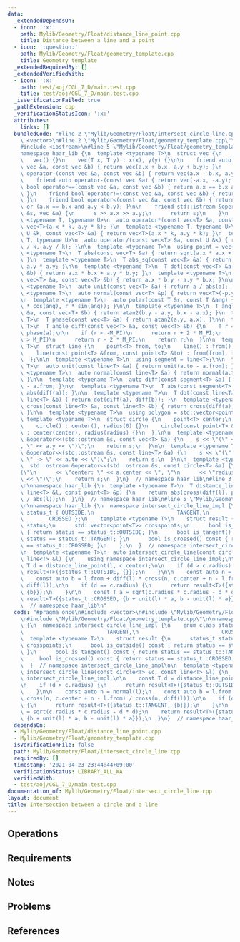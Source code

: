 ```yaml
---
data:
  _extendedDependsOn:
  - icon: ':x:'
    path: Mylib/Geometry/Float/distance_line_point.cpp
    title: Distance between a line and a point
  - icon: ':question:'
    path: Mylib/Geometry/Float/geometry_template.cpp
    title: Geometry template
  _extendedRequiredBy: []
  _extendedVerifiedWith:
  - icon: ':x:'
    path: test/aoj/CGL_7_D/main.test.cpp
    title: test/aoj/CGL_7_D/main.test.cpp
  _isVerificationFailed: true
  _pathExtension: cpp
  _verificationStatusIcon: ':x:'
  attributes:
    links: []
  bundledCode: "#line 2 \"Mylib/Geometry/Float/intersect_circle_line.cpp\"\n#include\
    \ <vector>\n#line 2 \"Mylib/Geometry/Float/geometry_template.cpp\"\n#include <cmath>\n\
    #include <iostream>\n#line 5 \"Mylib/Geometry/Float/geometry_template.cpp\"\n\n\
    namespace haar_lib {\n  template <typename T>\n  struct vec {\n    T x, y;\n \
    \   vec() {}\n    vec(T x, T y) : x(x), y(y) {}\n\n    friend auto operator+(const\
    \ vec &a, const vec &b) { return vec(a.x + b.x, a.y + b.y); }\n    friend auto\
    \ operator-(const vec &a, const vec &b) { return vec(a.x - b.x, a.y - b.y); }\n\
    \    friend auto operator-(const vec &a) { return vec(-a.x, -a.y); }\n\n    friend\
    \ bool operator==(const vec &a, const vec &b) { return a.x == b.x and a.y == b.y;\
    \ }\n    friend bool operator!=(const vec &a, const vec &b) { return !(a == b);\
    \ }\n    friend bool operator<(const vec &a, const vec &b) { return a.x < b.x\
    \ or (a.x == b.x and a.y < b.y); }\n\n    friend std::istream &operator>>(std::istream\
    \ &s, vec &a) {\n      s >> a.x >> a.y;\n      return s;\n    }\n  };\n\n  template\
    \ <typename T, typename U>\n  auto operator*(const vec<T> &a, const U &k) { return\
    \ vec<T>(a.x * k, a.y * k); }\n  template <typename T, typename U>\n  auto operator*(const\
    \ U &k, const vec<T> &a) { return vec<T>(a.x * k, a.y * k); }\n  template <typename\
    \ T, typename U>\n  auto operator/(const vec<T> &a, const U &k) { return vec<T>(a.x\
    \ / k, a.y / k); }\n\n  template <typename T>\n  using point = vec<T>;\n\n  template\
    \ <typename T>\n  T abs(const vec<T> &a) { return sqrt(a.x * a.x + a.y * a.y);\
    \ }\n  template <typename T>\n  T abs_sq(const vec<T> &a) { return a.x * a.x +\
    \ a.y * a.y; }\n\n  template <typename T>\n  T dot(const vec<T> &a, const vec<T>\
    \ &b) { return a.x * b.x + a.y * b.y; }\n  template <typename T>\n  T cross(const\
    \ vec<T> &a, const vec<T> &b) { return a.x * b.y - a.y * b.x; }\n\n  template\
    \ <typename T>\n  auto unit(const vec<T> &a) { return a / abs(a); }\n  template\
    \ <typename T>\n  auto normal(const vec<T> &p) { return vec<T>(-p.y, p.x); }\n\
    \n  template <typename T>\n  auto polar(const T &r, const T &ang) { return vec<T>(r\
    \ * cos(ang), r * sin(ang)); }\n\n  template <typename T>\n  T angle(const vec<T>\
    \ &a, const vec<T> &b) { return atan2(b.y - a.y, b.x - a.x); }\n  template <typename\
    \ T>\n  T phase(const vec<T> &a) { return atan2(a.y, a.x); }\n\n  template <typename\
    \ T>\n  T angle_diff(const vec<T> &a, const vec<T> &b) {\n    T r = phase(b) -\
    \ phase(a);\n\n    if (r < -M_PI)\n      return r + 2 * M_PI;\n    else if (r\
    \ > M_PI)\n      return r - 2 * M_PI;\n    return r;\n  }\n\n  template <typename\
    \ T>\n  struct line {\n    point<T> from, to;\n    line() : from(), to() {}\n\
    \    line(const point<T> &from, const point<T> &to) : from(from), to(to) {}\n\
    \  };\n\n  template <typename T>\n  using segment = line<T>;\n\n  template <typename\
    \ T>\n  auto unit(const line<T> &a) { return unit(a.to - a.from); }\n  template\
    \ <typename T>\n  auto normal(const line<T> &a) { return normal(a.to - a.from);\
    \ }\n\n  template <typename T>\n  auto diff(const segment<T> &a) { return a.to\
    \ - a.from; }\n\n  template <typename T>\n  T abs(const segment<T> &a) { return\
    \ abs(diff(a)); }\n\n  template <typename T>\n  T dot(const line<T> &a, const\
    \ line<T> &b) { return dot(diff(a), diff(b)); }\n  template <typename T>\n  T\
    \ cross(const line<T> &a, const line<T> &b) { return cross(diff(a), diff(b));\
    \ }\n\n  template <typename T>\n  using polygon = std::vector<point<T>>;\n\n \
    \ template <typename T>\n  struct circle {\n    point<T> center;\n    T radius;\n\
    \    circle() : center(), radius(0) {}\n    circle(const point<T> &center, T radius)\
    \ : center(center), radius(radius) {}\n  };\n\n  template <typename T>\n  std::ostream\
    \ &operator<<(std::ostream &s, const vec<T> &a) {\n    s << \"(\" << a.x << \"\
    , \" << a.y << \")\";\n    return s;\n  }\n\n  template <typename T>\n  std::ostream\
    \ &operator<<(std::ostream &s, const line<T> &a) {\n    s << \"(\" << a.from <<\
    \ \" -> \" << a.to << \")\";\n    return s;\n  }\n\n  template <typename T>\n\
    \  std::ostream &operator<<(std::ostream &s, const circle<T> &a) {\n    s << \"\
    (\"\n      << \"center: \" << a.center << \", \"\n      << \"radius: \" << a.radius\
    \ << \")\";\n    return s;\n  }\n}  // namespace haar_lib\n#line 3 \"Mylib/Geometry/Float/distance_line_point.cpp\"\
    \n\nnamespace haar_lib {\n  template <typename T>\n  T distance_line_point(const\
    \ line<T> &l, const point<T> &p) {\n    return abs(cross(diff(l), p - l.from)\
    \ / abs(l));\n  }\n}  // namespace haar_lib\n#line 5 \"Mylib/Geometry/Float/intersect_circle_line.cpp\"\
    \n\nnamespace haar_lib {\n  namespace intersect_circle_line_impl {\n    enum class\
    \ status_t { OUTSIDE,\n                          TANGENT,\n                  \
    \        CROSSED };\n    template <typename T>\n    struct result {\n      status_t\
    \ status;\n      std::vector<point<T>> crosspoints;\n      bool is_outside() const\
    \ { return status == status_t::OUTSIDE; }\n      bool is_tangent() const { return\
    \ status == status_t::TANGENT; }\n      bool is_crossed() const { return status\
    \ == status_t::CROSSED; }\n    };\n  }  // namespace intersect_circle_line_impl\n\
    \n  template <typename T>\n  auto intersect_circle_line(const circle<T> &c, const\
    \ line<T> &l) {\n    using namespace intersect_circle_line_impl;\n\n    const\
    \ T d = distance_line_point(l, c.center);\n\n    if (d > c.radius) {\n      return\
    \ result<T>({status_t::OUTSIDE, {}});\n    }\n\n    const auto n = normal(l);\n\
    \    const auto b = l.from + diff(l) * cross(n, c.center + n - l.from) / cross(n,\
    \ diff(l));\n\n    if (d == c.radius) {\n      return result<T>({status_t::TANGENT,\
    \ {b}});\n    }\n\n    const T a = sqrt(c.radius * c.radius - d * d);\n    return\
    \ result<T>({status_t::CROSSED, {b + unit(l) * a, b - unit(l) * a}});\n  }\n}\
    \  // namespace haar_lib\n"
  code: "#pragma once\n#include <vector>\n#include \"Mylib/Geometry/Float/distance_line_point.cpp\"\
    \n#include \"Mylib/Geometry/Float/geometry_template.cpp\"\n\nnamespace haar_lib\
    \ {\n  namespace intersect_circle_line_impl {\n    enum class status_t { OUTSIDE,\n\
    \                          TANGENT,\n                          CROSSED };\n  \
    \  template <typename T>\n    struct result {\n      status_t status;\n      std::vector<point<T>>\
    \ crosspoints;\n      bool is_outside() const { return status == status_t::OUTSIDE;\
    \ }\n      bool is_tangent() const { return status == status_t::TANGENT; }\n \
    \     bool is_crossed() const { return status == status_t::CROSSED; }\n    };\n\
    \  }  // namespace intersect_circle_line_impl\n\n  template <typename T>\n  auto\
    \ intersect_circle_line(const circle<T> &c, const line<T> &l) {\n    using namespace\
    \ intersect_circle_line_impl;\n\n    const T d = distance_line_point(l, c.center);\n\
    \n    if (d > c.radius) {\n      return result<T>({status_t::OUTSIDE, {}});\n\
    \    }\n\n    const auto n = normal(l);\n    const auto b = l.from + diff(l) *\
    \ cross(n, c.center + n - l.from) / cross(n, diff(l));\n\n    if (d == c.radius)\
    \ {\n      return result<T>({status_t::TANGENT, {b}});\n    }\n\n    const T a\
    \ = sqrt(c.radius * c.radius - d * d);\n    return result<T>({status_t::CROSSED,\
    \ {b + unit(l) * a, b - unit(l) * a}});\n  }\n}  // namespace haar_lib\n"
  dependsOn:
  - Mylib/Geometry/Float/distance_line_point.cpp
  - Mylib/Geometry/Float/geometry_template.cpp
  isVerificationFile: false
  path: Mylib/Geometry/Float/intersect_circle_line.cpp
  requiredBy: []
  timestamp: '2021-04-23 23:44:44+09:00'
  verificationStatus: LIBRARY_ALL_WA
  verifiedWith:
  - test/aoj/CGL_7_D/main.test.cpp
documentation_of: Mylib/Geometry/Float/intersect_circle_line.cpp
layout: document
title: Intersection between a circle and a line
---
```


## Operations

## Requirements

## Notes

## Problems

## References
